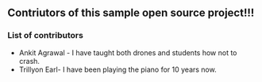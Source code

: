 ## Contriutors of this sample open source project!!! 


### List of contributors
- Ankit Agrawal - I have taught both drones and students how not to crash.
- Trillyon Earl- I have been playing the piano for 10 years now.

